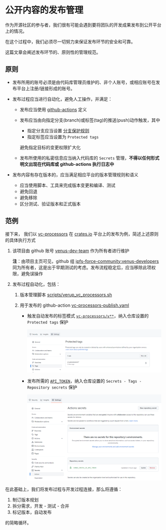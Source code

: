 # 公开内容的发布管理

作为开源社区的参与者，我们很有可能会遇到要将团队的开发成果发布到公开平台上的情况。

在这个过程中，我们必须尽一切努力来保证发布环节的安全和可靠。

这篇文章会阐述发布环节的、原则性的管理规范。



## 原则

- 发布所用的账号必须是由代码库管理员维护的、非个人账号，或相应账号在发布平台上注册/链接形成的账号。

- 发布过程应当进行自动化，避免人工操作，并满足：
  - 发布应当使用 [github-actions](../设置/github-actions.md) 定义
  
  - 发布应当由向指定分支(branch)或标签(tag)的推送(push)动作触发，其中
    - 指定分支应当设置 [分支保护规则](../设置/分支保护规则.md)
    - 指定标签应当设置为 `Protected tags`
    
    避免指定目标的变更权限扩大化
    
  - 发布所使用的私密信息应当纳入代码库的 `Secrets` 管理，**不得以任何形式明文出现在代码库或 github-actions 执行日志中**
  
- 发布内容有存在版本的，应当满足相应平台的版本管理规则和语义

  - 应当使用脚本、工具来完成版本变更和编译、测试
  - 避免回退
  - 避免移除
  - 区分测试、验证版本和正式版本



## 范例

接下来， 我们以 [vc-processors](https://crates.io/crates/vc-processors) 在 [crates.io](https://crates.io/) 平台上的发布为例，简述上述原则的具体执行方式

1. 该项目由 github 账号 [venus-dev-team](https://github.com/venus-dev-team) 作为所有者进行维护

   **注**：由项目主页可见，github 组 [ipfs-force-community:venus-developers](https://crates.io/teams/github:ipfs-force-community:venus-developers) 同为所有者，这是出于早期测试的考虑。发布流程稳定后，应当移除此项权限，避免误操作

2. 发布过程自动化，包括：

   1. 版本管理脚本 [scripts/verup_vc_processors.sh](https://github.com/ipfs-force-community/venus-cluster/blob/vc-processors/v0.1.0/scripts/verup_vc_processors.sh)

   2. 用于发布的 github-action [vc-processors-publish.yaml](https://github.com/ipfs-force-community/venus-cluster/blob/vc-processors/v0.1.0/.github/workflows/vc-processors-publish.yaml)

      - 触发自动发布的标签模式 [`vc-processors/v**`](https://github.com/ipfs-force-community/venus-cluster/blob/vc-processors/v0.1.0/.github/workflows/vc-processors-publish.yaml#L5)，纳入仓库设置的 `Protected tags` 保护

        ![Protected tags 示例](./release-publish-protected-tags.png)

      - 发布所需的 [`API_TOKEN`](https://github.com/ipfs-force-community/venus-cluster/blob/vc-processors/v0.1.0/.github/workflows/vc-processors-publish.yaml#L22)，纳入仓库设置的 `Secrets - Tags - Repository secrets` 保护

        ![Secrets-Token 实例](./release-publish-secrets-token.png)

在此基础上，我们将发布过程与开发过程连接，那么将遵循：

1. 制订版本规划
2. 拆分需求，开发 - 测试 - 合并
3. 标记版本，自动发布

的简略循环。

